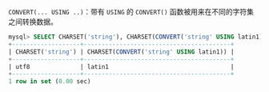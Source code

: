 `CONVERT(... USING ..)`：带有 `USING` 的 `CONVERT()` 函数被用来在不同的字符集之间转换数据。

```sql
mysql> SELECT CHARSET('string'), CHARSET(CONVERT('string' USING latin1));
+-------------------+-----------------------------------------+
| CHARSET('string') | CHARSET(CONVERT('string' USING latin1)) |
+-------------------+-----------------------------------------+
| utf8              | latin1                                  |
+-------------------+-----------------------------------------+
1 row in set (0.00 sec)
```

